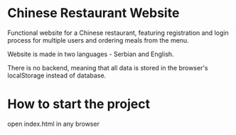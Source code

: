 # Chinese Restaurant Website

Functional website for a Chinese restaurant, featuring registration and login process for multiple users and ordering meals from the menu. 

Website is made in two languages - Serbian and English. 

There is no backend, meaning that all data is stored in the browser's localStorage instead of database. 

# How to start the project
open index.html in any browser
